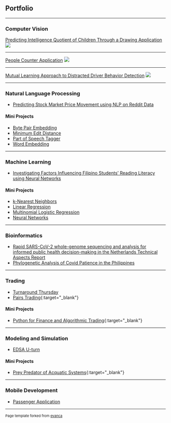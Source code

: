 ## Portfolio

---

### Computer Vision

[Predicting Intelligence Quotient of Children Through a Drawing Application](/cv/1)
<img src="images/cv/overview.jpg?raw=true"/>

---

[People Counter Application](/cv/2)
<img src="images/cv/interface.gif?raw=true"/>

---

[Mutual Learning Approach to Distracted Driver Behavior Detection](/cv/3)
<img src="images/cv/overview_of_the_architecture.png?raw=true"/>

---

### Natural Language Processing

-   [Predicting Stock Market Price Movement using NLP on Reddit Data](/nlp/1.pdf)

#### Mini Projects

-   [Byte Pair Embedding](/nlp/mini/1.pdf)
-   [Minimum Edit Distance](/nlp/mini/2.md)
-   [Part of Speech Tagger](/nlp/mini/3.md)
-   [Word Embedding](/nlp/mini/4.md)

---

### Machine Learning

-   [Investigating Factors Influencing Filipino Students’ Reading Literacy using Neural Networks](machine_learning/1.pdf)

#### Mini Projects

-   [k-Nearest Neighbors](/nlp/mini/1.md)
-   [Linear Regression](/nlp/mini/2.md)
-   [Multinomial Logistic Regression](/nlp/mini/3.pdf)
-   [Neural Networks](/nlp/mini/4.pdf)

---

### Bioinformatics

-   [Rapid SARS-CoV-2 whole-genome sequencing and analysis for informed public health decision-making in the Netherlands Technical Aspects Report](/trading/projects/1.pdf)
-   [Phylogenetic Analysis of Covid Patience in the Philippines](bioinformatics/projects/2.pdf)

---

### Trading

-   [Turnaround Thursday](/trading/projects/1.md)
-   [Pairs Trading](https://github.com/sidnetopia/pairs-trading-strategy){:target="\_blank"}

#### Mini Projects

-   [Python for Finance and Algorithmic Trading](https://github.com/sidnetopia/python-for-finance-and-algorithmic-trading){:target="\_blank"}

---

### Modeling and Simulation

-   [EDSA U-turn](modeling_simulation/projects/1.pdf)

#### Mini Projects

-   [Prey Predator of Acquatic Systems](https://github.com/sidnetopia/Prey-Predator-of-Acquatic-Systemsg){:target="\_blank"}

---

### Mobile Development

-   [Passenger Application](mobile/projects/1)

---

<p style="font-size:11px">Page template forked from <a href="https://github.com/evanca/quick-portfolio">evanca</a></p>
<!-- Remove above link if you don't want to attibute -->
